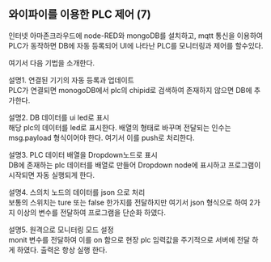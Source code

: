 ## 와이파이를 이용한 PLC 제어 (7) 
인터넷 아마존크라우드에 node-RED와 mongoDB를 설치하고, mqtt 통신을 이용하여 PLC가 동작하면 DB에 자동 등록되어 UI에 나타난 PLC를 모니터링과 제어를 할수있다.

여기서 다음 기법을 소개한다.

설명1. 연결된 기기의 자동 등록과 업데이트    
PLC가 연결되면 monogoDB에서 plc의 chipid로 검색하여 존재하지 않으면 DB에 추가한다.

설명2. DB 데이터를 ui led로 표시     
해당 plc의 데이터를 led로 표시한다. 배열의 형태로 바꾸며 전달되는 인수는 msg.payload 형식이어야 한다. 여기서 이를 push로 처리한다.

설명3. PLC 데이터 배열을 Dropdown노드로 표시     
DB에 존재하는 plc 데이터를 배열로 만들어 Dropdown node에 표시하고 프로그램이 시작되면 자동 실행되게 한다.

설명4. 스의치 노드의 데이터를 json 으로 처리     
보통의 스위치는 ture 또는 false 한가지를 전달하지만 여기서 json 형식으로 하여 2가지 이상의 변수를 전달하여 프로그램을 단순화 하였다. 

설명5. 원격으로 모니터링 모드 설정     
monit 변수를 전달하여 이를 on 함으로 현장 plc 임력값을 주기적으로 서버에 전달 하게 하였다. 출력은 항상 실행 한다.